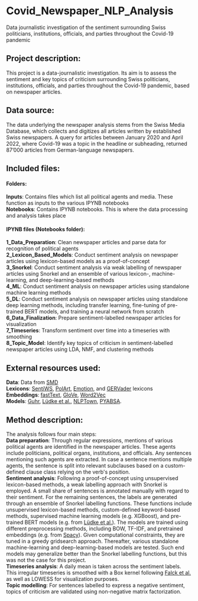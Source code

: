 # Covid_Newspaper_NLP_Analysis
Data journalistic investigation of the sentiment surrounding Swiss politicians, institutions, officials, and parties throughout the Covid-19 pandemic

## Project description:
This project is a data-journalistic investigation. Its aim is to assess the sentiment and key topics of criticism surrounding Swiss politicians, institutions, officials, and parties throughout the Covid-19 pandemic, based on newspaper articles.<br>

## Data source:
The data underlying the newspaper analysis stems from the Swiss Media Database, which collects and digitizes all articles written by established Swiss newspapers. A query for articles between January 2020 and April 2022, where Covid-19 was a topic in the headline or subheading, returned 87’000 articles from German-language newspapers.<br>

## Included files: 
#### Folders:
**Inputs**: Contains files which list all political agents and media. These function as inputs to the various IPYNB notebooks<br>
**Notebooks**: Contains IPYNB notebooks. This is where the data processing and analysis takes place<br>

#### IPYNB files (Notebooks folder):
**1_Data_Preparation**:  Clean newspaper articles and parse data for recognition of political agents<br>
**2_Lexicon_Based_Models**: Conduct sentiment analysis on newspaper articles using lexicon-based models as a proof-of-concept<br>
**3_Snorkel**:  Conduct sentiment analysis via weak labelling of newspaper articles using Snorkel and an ensemble of various lexicon-, machine-learning, and deep-learning-based methods<br>
**4_ML**:  Conduct sentiment analysis on newspaper articles using standalone machine learning methods<br>
**5_DL**:  Conduct sentiment analysis on newspaper articles using standalone deep learning methods, including transfer learning, fine-tuning of pre-trained BERT models, and training a neural network from scratch<br>
**6_Data_Finalization**:  Prepare sentiment-labelled newspaper articles for visualization<br>
**7_Timeseries**:  Transform sentiment over time into a timeseries with smoothing<br>
**8_Topic_Model**:  Identify key topics of criticism in sentiment-labelled newspaper articles using LDA, NMF, and clustering methods<br>

## External resources used:
**Data**: Data from [SMD](https://www.smd.ch/SMDView/log/index.jsp)<br>
**Lexicons**: [SentiWS](https://wortschatz.uni-leipzig.de/de/download), [PolArt](https://aclanthology.org/W09-4635.pdf), [Emotion](https://github.com/Jana-Z/german-sentiment-lexicon), and [GERVader](https://github.com/KarstenAMF/GerVADER) lexicons<br>
**Embeddings**: [fastText](https://fasttext.cc/docs/en/crawl-vectors.html), [GloVe](https://www.deepset.ai/german-word-embeddings), [Word2Vec](https://www.deepset.ai/german-word-embeddings)<br>
**Models**: [Guhr](https://huggingface.co/oliverguhr/german-sentiment-bert), [Lüdke et al.](https://huggingface.co/mdraw/german-news-sentiment-bert), [NLPTown](https://huggingface.co/nlptown/bert-base-multilingual-uncased-sentiment), [PYABSA](https://github.com/yangheng95/PyABSA).

## Method description:
The analysis follows four main steps:<br>
**Data preparation**: Through regular expressions, mentions of various political agents are identified in the newspaper articles. These agents include politicians, political organs, institutions, and officials. Any sentences mentioning such agents are extracted. In case a sentence mentions multiple agents, the sentence is split into relevant subclauses based on a custom-defined clause class relying on the verb's position.<br>
**Sentiment analysis**: Following a proof-of-concept using unsupervised lexicon-based methods, a weak labelling approach with Snorkel is employed. A small share of sentences is annotated manually with regard to their sentiment. For the remaining sentences, the labels are generated through an ensemble of Snorkel labelling functions. These functions include unsupervised lexicon-based methods, custom-defined keyword-based methods, supervised machine learning models (e.g. XGBoost), and pre-trained BERT models (e.g. from [Lüdke et al.](https://huggingface.co/mdraw/german-news-sentiment-bert)). The models are trained using different preprocessing methods, including BOW, TF-IDF, and pretrained embeddings (e.g. from [Spacy](https://spacy.io/models/de)). Given computational constraints, they are tuned in a greedy gridsearch approach. Thereafter, various standalone machine-learning and deep-learning-based models are tested. Such end models may generalize better than the Snorkel labelling functions, but this was not the case for this project. <br>
**Timeseries analysis**: A daily mean is taken across the sentiment labels. This irregular timeseries is smoothed with a Box kernel following [Falck et al.](https://www.uni-trier.de/fileadmin/fb2/LDV/Rettinger/publications/IPP2018_Falck.pdf) as well as LOWESS for visualization purposes.<br>
**Topic modelling**: For sentences labelled to express a negative sentiment, topics of criticism are validated using non-negative matrix factorization.
